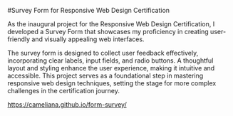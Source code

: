 #Survey Form for Responsive Web Design Certification

As the inaugural project for the Responsive Web Design Certification, I developed a Survey Form that showcases my proficiency in creating user-friendly and visually appealing web interfaces.

The survey form is designed to collect user feedback effectively, incorporating clear labels, input fields, and radio buttons. A thoughtful layout and styling enhance the user experience, making it intuitive and accessible. This project serves as a foundational step in mastering responsive web design techniques, setting the stage for more complex challenges in the certification journey.

https://cameliana.github.io/form-survey/
